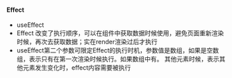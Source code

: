 #### Effect

- useEffect
- Effect 改变了执行顺序，可以在组件中获取数据时候使用，避免页面重新渲染时候，再次去获取数据；实在render渲染过后才执行
- useEffect第二个参数可限定Effect的执行时机，参数值是数组，如果是空数组，表示只有在第一次渲染时候执行。如果数组中有。
  其他元素时候，表示其他元素发生变化时，effect内容需要被执行